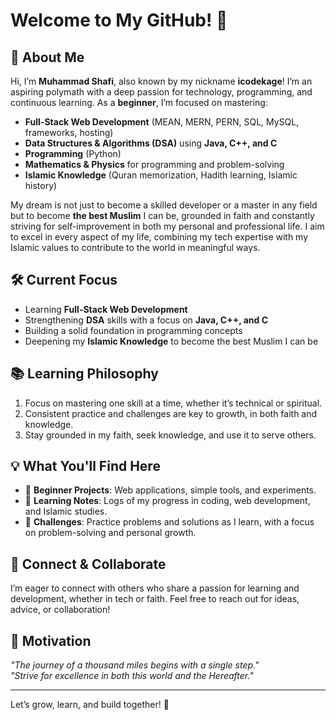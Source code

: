 # Welcome to My GitHub! 👋

## 🚀 About Me
Hi, I’m **Muhammad Shafi**, also known by my nickname **icodekage**! I’m an aspiring polymath with a deep passion for technology, programming, and continuous learning. As a **beginner**, I’m focused on mastering:  
- **Full-Stack Web Development** (MEAN, MERN, PERN, SQL, MySQL, frameworks, hosting)  
- **Data Structures & Algorithms (DSA)** using **Java, C++, and C**  
- **Programming** (Python)  
- **Mathematics & Physics** for programming and problem-solving  
- **Islamic Knowledge** (Quran memorization, Hadith learning, Islamic history)  

My dream is not just to become a skilled developer or a master in any field but to become **the best Muslim** I can be, grounded in faith and constantly striving for self-improvement in both my personal and professional life. I aim to excel in every aspect of my life, combining my tech expertise with my Islamic values to contribute to the world in meaningful ways.

## 🛠 Current Focus
- Learning **Full-Stack Web Development**  
- Strengthening **DSA** skills with a focus on **Java, C++, and C**  
- Building a solid foundation in programming concepts  
- Deepening my **Islamic Knowledge** to become the best Muslim I can be  

## 📚 Learning Philosophy
1. Focus on mastering one skill at a time, whether it’s technical or spiritual.  
2. Consistent practice and challenges are key to growth, in both faith and knowledge.  
3. Stay grounded in my faith, seek knowledge, and use it to serve others.  

## 💡 What You'll Find Here
- 🚧 **Beginner Projects**: Web applications, simple tools, and experiments.  
- 📖 **Learning Notes**: Logs of my progress in coding, web development, and Islamic studies.  
- 🧩 **Challenges**: Practice problems and solutions as I learn, with a focus on problem-solving and personal growth.  

## 🌱 Connect & Collaborate
I’m eager to connect with others who share a passion for learning and development, whether in tech or faith. Feel free to reach out for ideas, advice, or collaboration!  

## 🌟 Motivation
_"The journey of a thousand miles begins with a single step."_  
_"Strive for excellence in both this world and the Hereafter."_

---  
Let’s grow, learn, and build together! 🚀  


  
